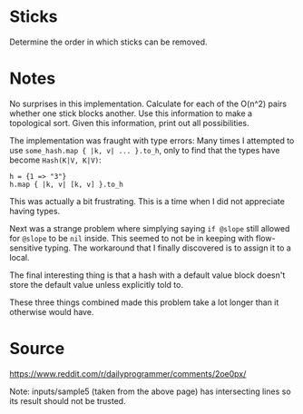# Sticks

Determine the order in which sticks can be removed.

# Notes

No surprises in this implementation.
Calculate for each of the O(n^2) pairs whether one stick blocks another.
Use this information to make a topological sort.
Given this information, print out all possibilities.

The implementation was fraught with type errors:
Many times I attempted to use `some_hash.map { |k, v| ... }.to_h`, only to find that the types have become `Hash(K|V, K|V)`:

```crystal
h = {1 => "3"}
h.map { |k, v| [k, v] }.to_h
```

This was actually a bit frustrating.
This is a time when I did not appreciate having types.

Next was a strange problem where simplying saying `if @slope` still allowed for `@slope` to be `nil` inside.
This seemed to not be in keeping with flow-sensitive typing.
The workaround that I finally discovered is to assign it to a local.

The final interesting thing is that a hash with a default value block doesn't store the default value unless explicitly told to.

These three things combined made this problem take a lot longer than it otherwise would have.

# Source

https://www.reddit.com/r/dailyprogrammer/comments/2oe0px/

Note: inputs/sample5 (taken from the above page) has intersecting lines so its result should not be trusted.
